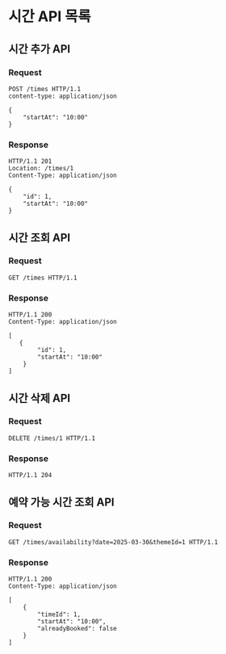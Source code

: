 # 시간 API 목록

## 시간 추가 API

### Request

```
POST /times HTTP/1.1
content-type: application/json

{
    "startAt": "10:00"
}
```

### Response

```
HTTP/1.1 201
Location: /times/1
Content-Type: application/json

{
    "id": 1,
    "startAt": "10:00"
}
```

## 시간 조회 API

### Request

```
GET /times HTTP/1.1
```

### Response

```
HTTP/1.1 200 
Content-Type: application/json

[
   {
        "id": 1,
        "startAt": "10:00"
    }
]
```

## 시간 삭제 API

### Request

```
DELETE /times/1 HTTP/1.1
```

### Response

```
HTTP/1.1 204
```

## 예약 가능 시간 조회 API

### Request

```
GET /times/availability?date=2025-03-30&themeId=1 HTTP/1.1
```

### Response

```
HTTP/1.1 200
Content-Type: application/json

[
    {
        "timeId": 1,
        "startAt": "10:00",
        "alreadyBooked": false
    }
]
```
